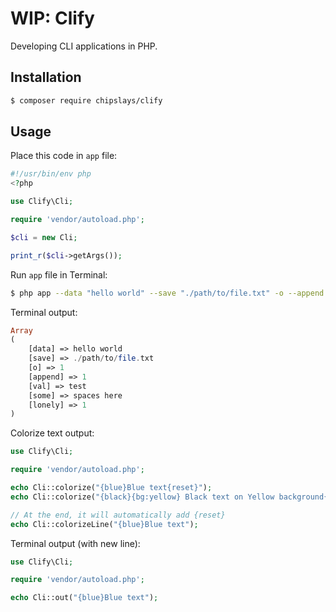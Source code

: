# WIP: Clify

Developing CLI applications in PHP.

## Installation

```bash
$ composer require chipslays/clify
```

## Usage

Place this code in `app` file:

```php
#!/usr/bin/env php
<?php 

use Clify\Cli;

require 'vendor/autoload.php';

$cli = new Cli;

print_r($cli->getArgs());
```

Run  `app` file in Terminal:
```bash
$ php app --data "hello world" --save "./path/to/file.txt" -o --append -val="test" --some="spaces here" lonely
```

Terminal output:
```php
Array
(
    [data] => hello world
    [save] => ./path/to/file.txt
    [o] => 1
    [append] => 1
    [val] => test
    [some] => spaces here
    [lonely] => 1
)
```

Colorize text output:

```php
use Clify\Cli;

require 'vendor/autoload.php';

echo Cli::colorize("{blue}Blue text{reset}");
echo Cli::colorize("{black}{bg:yellow} Black text on Yellow background{reset}");

// At the end, it will automatically add {reset}
echo Cli::colorizeLine("{blue}Blue text");
```

Terminal output (with new line):

```php
use Clify\Cli;

require 'vendor/autoload.php';

echo Cli::out("{blue}Blue text");
```

